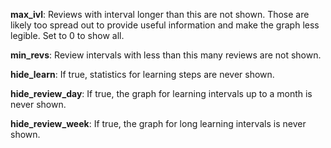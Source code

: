 **max_ivl**: Reviews with interval longer than this are not shown. Those are likely too spread out to provide useful
information and make the graph less legible. Set to 0 to show all.

**min_revs**: Review intervals with less than this many reviews are not shown.

**hide_learn**: If true, statistics for learning steps are never shown.

**hide_review_day**: If true, the graph for learning intervals up to a month is never shown.

**hide_review_week**: If true, the graph for long learning intervals is never shown.

